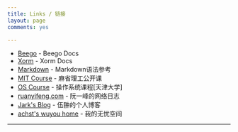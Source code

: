 ```yaml
---
title: Links / 链接
layout: page
comments: yes

---
```


* [Beego](http://beego.me/docs/intro/) - Beego Docs
* [Xorm](http://xorm.io/docs/) - Xorm Docs
* [Markdown](http://www.markdown.cn/) - Markdown语法参考
* [MIT Course](http://ocw.mit.edu/index.htm) - 麻省理工公开课
* [OS Course](http://se.tju.edu.cn/ocw/os/) - 操作系统课程[天津大学]
* [ruanyifeng.com](http://www.ruanyifeng.com/) - 阮一峰的网络日志
* [Jark's Blog](http://wuchong.me//) - 伍翀的个人博客
* [achst's wuyou home](http://bbs.wuyou.net/home.php?mod=space&uid=444022) - 我的无忧空间





----

